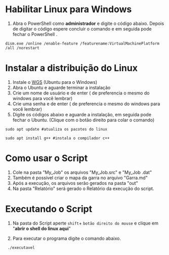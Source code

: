 # Habilitar Linux para Windows 

1.  Abra o PowerShell como **administrador** e digite o código abaixo. Depois de digitar o código espere concluir o comando e em seguida pode fechar o PowerShell .

```
dism.exe /online /enable-feature /featurename:VirtualMachinePlatform /all /norestart
```

# Instalar a distribuição do Linux

1. Instale o [WGS](https://www.microsoft.com/en-us/p/ubuntu/9nblggh4msv6#activetab=pivot:overviewtab) (Ubuntu para o Windows)
2. Abra o Ubuntu e aguarde terminar a instalação
3. Crie um nome de usuário e de enter ( de preferencia o mesmo do windows para você lembrar)
4. Crie uma senha e de enter ( de preferencia o mesmo do windows para você lembrar)
5. Digite os códigos abaixo e aguarde a instalação, em seguida pode fechar o Ubuntu. 
   (Clique com o botão direito para colar o comando)

```
sudo apt update #atualiza os pacotes do linux
```

```
sudo apt install g++ #instala o compilador c++
```

# Como usar o Script

1. Cole na pasta "My_Job" os arquivos "My_Job.src" e "My_Job .dat"
2. Também é possível criar o mapa da garra no arquivo "Garra.md"
3. Após a execução, os arquivos serão gerados na pasta "out"
4. Na pasta "Relatório" será gerado o Relatório da execução do script.

# Executando o Script

1. Na pasta do Script aperte `shift`+ `botão direito do mouse` e clique em "**abrir o shell do linux aqui**" 

2. Para executar o programa digite o comando abaixo.

```
 ./executavel
```
